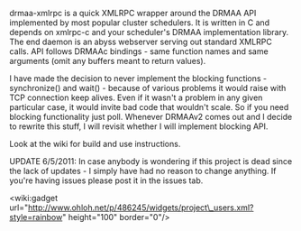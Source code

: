 drmaa-xmlrpc is a quick XMLRPC wrapper around the DRMAA API implemented by most popular cluster schedulers. It is written in C and depends on xmlrpc-c and your scheduler's DRMAA implementation library. The end daemon is an abyss webserver serving out standard XMLRPC calls. API follows DRMAAc bindings - same function names and same arguments (omit any buffers meant to return values).

I have made the decision to never implement the blocking functions - synchronize() and wait() - because of various problems it would raise with TCP connection keep alives. Even if it wasn't a problem in any given particular case, it would invite bad code that wouldn't scale. So if you need blocking functionality just poll. Whenever DRMAAv2 comes out and I decide to rewrite this stuff, I will revisit whether I will implement blocking API.

Look at the wiki for build and use instructions.

UPDATE 6/5/2011: In case anybody is wondering if this project is dead since the lack of updates - I simply have had no reason to change anything. If you're having issues please post it in the issues tab.

&lt;wiki:gadget url="http://www.ohloh.net/p/486245/widgets/project\_users.xml?style=rainbow" height="100" border="0"/&gt;